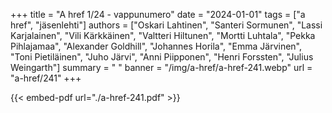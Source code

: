 +++
title = "A href 1/24 - vappunumero"
date = "2024-01-01"
tags = ["a href", "jäsenlehti"]
authors = ["Oskari Lahtinen", "Santeri Sormunen", "Lassi Karjalainen", "Vili Kärkkäinen", "Valtteri Hiltunen", "Mortti Luhtala", "Pekka Pihlajamaa", "Alexander Goldhill", "Johannes Horila", "Emma Järvinen", "Toni Pietiläinen", "Juho Järvi", "Anni Piipponen", "Henri Forssten", "Julius Weingarth"]
summary = " "
banner = "/img/a-href/a-href-241.webp"
url = "a-href/241"
+++

{{< embed-pdf url="./a-href-241.pdf" >}}
